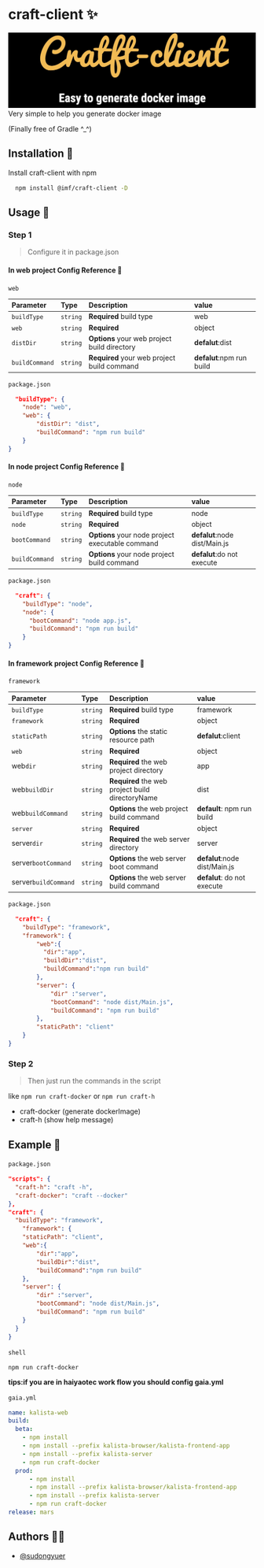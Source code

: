 # craft-client ✨

![](./img/craft_client.jpg)
Very simple to help you generate docker image

(Finally free of Gradle ^_^)

## Installation 🌝

Install craft-client with npm

```bash
  npm install @imf/craft-client -D
```

## Usage 🍉

### Step 1

> Configure it in package.json

#### In web project Config Reference 🤖

`web`

| Parameter   | Type     | Description                                    | value            |
| :---------- | :------- | :--------------------------------------------- | :--------------- |
| `buildType` | `string` | **Required**  build type                        | web              |
| `web`       | `string` | **Required**                                   | object           |
| `distDir`   | `string` | **Options** your web project build directory | **defalut**:dist |
| `buildCommand`   | `string` | **Required** your web project build command | **defalut**:npm run build |

`package.json`

```json
  "buildType": {
    "node": "web",
    "web": {
        "distDir": "dist",
        "buildCommand": "npm run build"
    }
}

```

#### In node project Config Reference 🤖

`node`

| Parameter   | Type     | Description                                        | value                         |
| :---------- | :------- | :------------------------------------------------- | :---------------------------- |
| `buildType` | `string` | **Required**  build type                            | node                          |
| `node`      | `string` | **Required**                                       | object                        |
| `bootCommand`   | `string` | **Options** your node project executable command | **defalut**:node dist/Main.js |
| `buildCommand`   | `string` | **Options** your node project build command | **defalut**:do not execute |

`package.json`

```json
  "craft": {
    "buildType": "node",
    "node": {
      "bootCommand": "node app.js",
      "buildCommand": "npm run build"
    }
}
```

#### In framework project Config Reference 🤖

`framework`

| Parameter    | Type     | Description                                                  | value                         |
| :----------- | :------- | :----------------------------------------------------------- | :---------------------------- |
| `buildType`  | `string` | **Required**  build type                                    | framework                     |
| `framework`  | `string` | **Required**                                                 | object                        |
| `staticPath`  | `string` | **Options** the static resource path                                                | **defalut**:client                        |
| `web`        | `string` | **Required**             | object          |
| web`dir`        | `string` | **Required** the web project directory            | app          |
| web`buildDir`        | `string` | **Required**   the web project build directoryName          | dist          |
| web`buildCommand`        | `string` | **Options** the web project build command            |**default**: npm run build          |
| `server`        | `string` | **Required**             | object          |
| server`dir`        | `string` | **Required**  the web server directory           | server          |
| server`bootCommand`        | `string` | **Options** the web server boot command            |**defalut**:node dist/Main.js           |
| server`buildCommand`        | `string` | **Options** the web server build command            |**defalut**: do not execute           |

`package.json`

```json
  "craft": {
    "buildType": "framework",
    "framework": {
        "web":{
          "dir":"app",
          "buildDir":"dist",
          "buildCommand":"npm run build"
        }, 
        "server": {
            "dir" :"server",
            "bootCommand": "node dist/Main.js",
            "buildCommand": "npm run build"
        },
        "staticPath": "client"
    }
}

```

### Step 2

> Then just run the commands in the script

like  `npm run craft-docker` or `npm run craft-h`

- craft-docker (generate dockerImage)
- craft-h (show help message)

## Example 🐞

`package.json`

```json
"scripts": {
  "craft-h": "craft -h",
  "craft-docker": "craft --docker"
},
"craft": {
  "buildType": "framework",
    "framework": {
    "staticPath": "client",
    "web":{
        "dir":"app",
        "buildDir":"dist",
        "buildCommand":"npm run build"
    },
    "server": {
        "dir" :"server",
        "bootCommand": "node dist/Main.js",
        "buildCommand": "npm run build"
    }
  }
}
```
`shell`
```shell
npm run craft-docker
```
**tips:if you are in haiyaotec work flow you should config gaia.yml**

`gaia.yml`

```yaml
name: kalista-web
build:
  beta:
    - npm install
    - npm install --prefix kalista-browser/kalista-frontend-app
    - npm install --prefix kalista-server
    - npm run craft-docker
  prod:
      - npm install
      - npm install --prefix kalista-browser/kalista-frontend-app
      - npm install --prefix kalista-server
      - npm run craft-docker
release: mars

```

## Authors 👨‍💻

- [@sudongyuer](https://github.com/sudongyuer)

